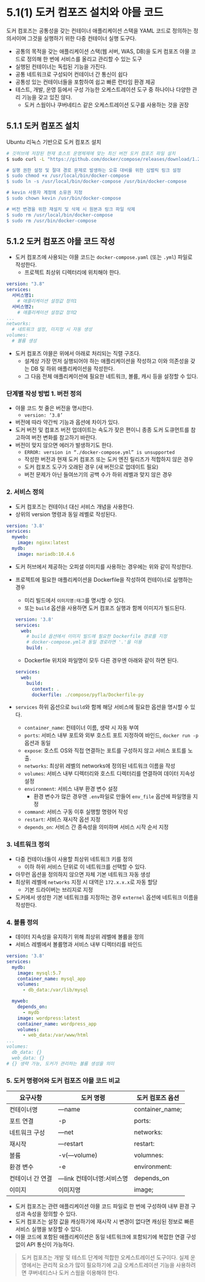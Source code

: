# 5.1(1) 도커 컴포즈 설치와 야믈 코드

도커 컴포즈는 공통성을 갖는 컨테이너 애플리케이션 스택을 YAML 코드로 정의하는 정의서이며 그것을 실행하기 위한 다중 컨테이너 실행 도구다.

- 공통의 목적을 갖는 애플리케이션 스택(웹 서버, WAS, DB)을 도커 컴포즈 야믈 코드로 정의해 한 번에 서비스를 올리고 관리할 수 있는 도구
- 실행된 컨테이너는 독립된 기능을 가진다.
- 공통 네트워크로 구성되어 컨테이너 간 통신이 쉽다
- 공통성 있는 컨테이너들을 포함하여 쉽고 빠른 런타임 환경 제공
- 테스트, 개발, 운영 등에서 구성 가능한 오케스트레이션 도구 중 하나이나 다양한 관리 기능을 갖고 있진 않다.
    - 도커 스웜이나 쿠버네티스 같은 오케스트레이션 도구를 사용하는 것을 권장

## 5.1.1 도커 컴포즈 설치

Ubuntu 리눅스 기반으로 도커 컴포즈 설치

```bash
# 깃허브에 저장된 현재 호스트 운영체제에 맞는 최신 버전 도커 컴포즈 파일 설치
$ sudo curl -L "https://github.com/docker/compose/releases/download/1.29.2/docker-compose-$(uname -s)-$(uname -m) -o /usr/local/bin/docker-compose

# 실행 권한 설정 및 절대 경로 문제로 발생하는 오류 대비를 위한 심벌릭 링크 설정
$ sudo chmod +x /usr/local/bin/docker-compose
$ sudo ln -s /usr/local/bin/docker-compose /usr/bin/docker-compose

# kevin 사용자 계정에 소유권 지정
$ sudo chown kevin /usr/bin/docker-compose

# 버전 변경을 위한 재설치 및 삭제 시 원본과 링크 파일 삭제
$ sudo rm /usr/local/bin/docker-compose
$ sudo rm /usr/bin/docker-compose
```

## 5.1.2 도커 컴포즈 야믈 코드 작성

- 도커 컴포즈에 사용되는 야믈 코드는 `docker-compose.yaml` (또는 `.yml`) 파일로 작성한다.
    - 프로젝트 최상위 디렉터리에 위치해야 한다.

```yaml
version: "3.8"
services:
  서비스명1:
    # 애플리케이션 설정값 정의1
  서비스명2:
    # 애플리케이션 설정값 정의2
...
networks:
  # 네트워크 설정, 미지정 시 자동 생성
volumes:
  # 볼륨 생성
```

- 도커 컴포즈 야믈은 위에서 아래로 처리되는 직렬 구조다.
    - 설계상 가장 먼저 실행되어야 하는 애플리케이션을 작성하고 이와 의존성을 갖는 DB 및 하위 애플리케이션을 작성한다.
    - 그 다음 전체 애플리케이션에 필요한 네트워크, 볼륨, 캐시 등을 설정할 수 있다.

### 단계별 작성 방법 1. 버전 정의

- 야믈 코드 첫 줄은 버전을 명시한다.
    - `version: ‘3.8’`
- 버전에 따라 약간씩 기능과 옵션에 차이가 있다.
- 도커 버전 및 컴포즈 버전 업데이트는 속도가 잦은 편이니 종종 도커 도큐먼트를 참고하여 버전 변화를 참고하기 바란다.
- 버전이 맞지 않으면 에러가 발생하기도 한다.
    - `ERROR: version in “./docker-compose.yml” is unsupported`
    - 작성한 버전과 현재 도커 컴포즈 또는 도커 엔진 릴리즈가 적합하지 않은 경우
    - 도커 컴포즈 도구가 오래된 경우 (새 버전으로 업데이트 필요)
    - 버전 문제가 아닌 들여쓰기의 공백 수가 하위 레벨과 맞지 않은 경우

### 2. 서비스 정의

- 도커 컴포즈는 컨테이너 대신 서비스 개념을 사용한다.
- 상위의 version 명령과 동일 레벨로 작성된다.

```yaml
version: '3.8'
services: 
  myweb:
    image: nginx:latest
  mydb:
    image: mariadb:10.4.6
```

- 도커 허브에서 제공하는 오피셜 이미지를 사용하는 경우에는 위와 같이 작성한다.
- 프로젝트에 필요한 애플리케이션을 Dockerfile을 작성하여 컨테이너로 실행하는 경우
    - 미리 빌드에서 `이미지명:태그`를 명시할 수 있다.
    - 또는 `build` 옵션을 사용하면 도커 컴포즈 실행과 함께 이미지가 빌드된다.

    ```yaml
    version: '3.8'
    services:
      web:
        # build 옵션에서 이미지 빌드에 필요한 Dockerfile 경로를 지정
        # docker-compose.yml과 동일 경로라면 '.'을 이용
        build: .
    ```

    - Dockerfile 위치와 파일명이 모두 다른 경우엔 아래와 같이 하면 된다.

    ```yaml
    services:
      web:
        build:
          context: .
          dockerfile: ./compose/pyfla/Dockerfile-py
    ```

- `services` 하위 옵션으로 `build`와 함께 해당 서비스에 필요한 옵션을 명시할 수 있다.
    - `container_name`: 컨테이너 이름, 생략 시 자동 부여
    - `ports`: 서비스 내부 포트와 외부 호스트 포트 지정하여 바인드, `docker run -p` 옵션과 동일
    - `expose`: 호스트 OS와 직접 연결하는 포트를 구성하지 않고 서비스 포트를 노출.
    - `networks`: 최상위 레벨의 networks에 정의된 네트워크 이름을 작성
    - `volumes`: 서비스 내부 디렉터리와 호스트 디렉터리를 연결하여 데이터 지속성 설정
    - `environment`: 서비스 내부 환경 변수 설정
        - 환경 변수가 많은 경우엔 `.env`파일로 만들어 `env_file` 옵션에 파일명을 지정
    - `command`: 서비스 구동 이후 실행할 명령어 작성
    - `restart`: 서비스 재시작 옵션 지정
    - `depends_on`: 서비스 간 종속성을 의미하며 서비스 시작 순서 지정

### 3. 네트워크 정의

- 다중 컨테이너들이 사용할 최상위 네트워크 키를 정의
    - 이하 하위 서비스 단위로 이 네트워크를 선택할 수 있다.
- 아무런 옵션을 정의하지 않으면 자체 기본 네트워크 자동 생성
- 최상위 레벨에 `networks` 지정 시 대역은 `172.x.x.x`로 자동 할당
    - 기본 드라이버는 브리지로 지정
- 도커에서 생성한 기본 네트워크를 지정하는 경우 `externel` 옵션에 네트워크 이름을 작성한다.

### 4. 볼륨 정의

- 데이터 지속성을 유지하기 위해 최상위 레벨에 볼륨을 정의
- 서비스 레벨에서 볼륨명과 서비스 내부 디렉터리를 바인드

```yaml
version: '3.8'
services:
  mydb:
    image: mysql:5.7
    container_name: mysql_app
    volumes:
      - db_data:/var/lib/mysql

  myweb:
    depends_on:
      - mydb
    image: wordpress:latest
    container_name: wordpress_app
    volumes:
      - web_data:/var/www/html
...
volumes:
  db_data: {}
  web_data: {}
# {} 생략 가능, 도커가 관리하는 볼륨 생성을 의미
```
### 5. 도커 명령어와 도커 컴포즈 야믈 코드 비교
| 요구사항 | 도커 명령 | 도커 컴포즈 옵션 |
| --- | --- | --- |
| 컨테이너명 | —name | container_name; |
| 포트 연결 | -p | ports: |
| 네트워크 구성 | —net | networks: |
| 재시작 | —restart | restart: |
| 볼륨 | -v(—volume) | volumnes: |
| 환경 변수 | -e | environment: |
| 컨테이너 간 연결 | —link 컨테이너명:서비스명 | depends_on |
| 이미지 | 이미지명 | image; |
- 도커 컴포즈는 관련 애플리케이션 야믈 코드 파일로 한 번에 구성하여 내부 환경 구성과 속성을 정의할 수 있다.
- 도커 컴포즈는 설정 값을 캐싱하기에 재시작 시 변경이 없다면 캐싱된 정보로 빠른 서비스 실행을 보장할 수 있다.
- 야믈 코드에 포함된 애플리케이션은 동일 네트워크에 포함되기에 복잡한 연결 구성 없이 API 통신이 가능하다.

> 도커 컴포즈는 개발 및 테스트 단계에 적합한 오케스트레이션 도구이다. 실제 운영에서는 관리적 요소가 많이 필요하기에 고급 오케스트레이션 기능을 사용하려면 쿠버네티스나 도커 스웜을 이용해야 한다.
>
